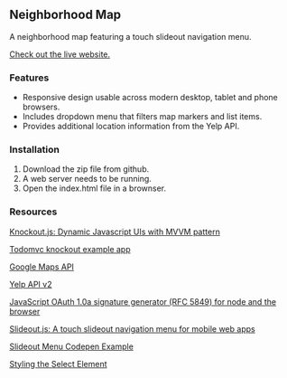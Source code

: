 ## Neighborhood Map

A neighborhood map featuring a touch slideout navigation menu.

[Check out the live website.](https://nerdyrasa.github.io/neighborhood-project/)
 
### Features

- Responsive design usable across modern desktop, tablet and phone browsers.
- Includes dropdown menu that filters map markers and list items.
- Provides additional location information from the Yelp API.

### Installation

1. Download the zip file from github.
2. A web server needs to be running.
3. Open the index.html file in a brownser. 

### Resources

[Knockout.js: Dynamic Javascript UIs with MVVM pattern](http://knockoutjs.com/)

[Todomvc knockout example app](http://todomvc.com/examples/knockoutjs/)

[Google Maps API](https://developers.google.com/maps/web/)

[Yelp API v2](https://www.yelp.com/developers/documentation/v2/overview)

[JavaScript OAuth 1.0a signature generator (RFC 5849) for node and the browser](https://github.com/bettiolo/oauth-signature-js)

[Slideout.js: A touch slideout navigation menu for mobile web apps](https://slideout.js.org/)

[Slideout Menu Codepen Example](http://codepen.io/cssguru/pen/eZyRaO)

[Styling the Select Element](http://www.lugolabs.com/articles/72-style-select-html-element-with-css)
